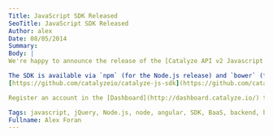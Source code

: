 ```yaml
---
Title: JavaScript SDK Released
SeoTitle: JavaScript SDK Released
Author: alex
Date: 08/05/2014
Summary: 
Body: |
We're happy to announce the release of the [Catalyze API v2 Javascript SDK](https://github.com/catalyzeio/catalyze-js-sdk), supporting Node.js, jQuery, and Angular. This makes it easier to integrate our backend into your web applications and node-based server applications.

The SDK is available via `npm` (for the Node.js release) and `bower` (for the jQuery and Angular releases). Documentation for installation and use of the SDK (as well as the SDK source) can be found on github:
[https://github.com/catalyzeio/catalyze-js-sdk](https://github.com/catalyzeio/catalyze-js-sdk)

Register an account in the [Dashboard](http://dashboard.catalyze.io/) to get started writing HIPAA compliant apps today. Contact us at [support@catalyze.io](mailto:support@catalyze.io ) if you have questions or need help getting started.

Tags: javascript, jQuery, Node.js, node, angular, SDK, BaaS, backend, backend as a service, compliance, code
Fullname: Alex Foran
---
```

